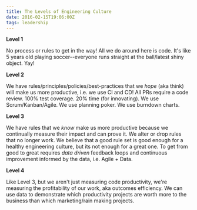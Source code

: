 ```yaml
---
title: The Levels of Engineering Culture
date: 2016-02-15T19:06:00Z
tags: leadership
---
```


**Level 1**

No process or rules to get in the way! All we do around here is code. It's like
5 years old playing soccer--everyone runs straight at the ball/latest shiny
object. Yay!

**Level 2**

We have rules/principles/policies/best-practices that we *hope* (aka think) will
make us more productive, i.e. we use CI and CD! All PRs require a code review.
100% test coverage. 20% time (for innovating). We use Scrum/Kanban/Agile. We use
planning poker. We use burndown charts.

**Level 3**

We have rules that we *know* make us more productive because we continually
measure their impact and can prove it. We alter or drop rules that no longer
work. We believe that a good rule set is good enough for a healthy engineering
culture, but its not enough for a great one. To get from good to great requires
*data driven* feedback loops and continuous improvement informed by the data,
i.e. Agile + Data.

**Level 4**

Like Level 3, but we aren't just measuring code productivity, we're measuring
the profitability of our work, aka outcomes efficiency. We can use data to
demonstrate which productivity projects are worth more to the business than
which marketing/rain making projects.

